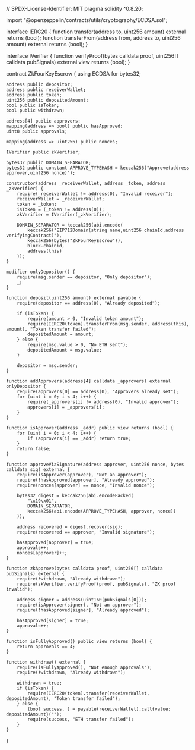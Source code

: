 // SPDX-License-Identifier: MIT
pragma solidity ^0.8.20;

import "@openzeppelin/contracts/utils/cryptography/ECDSA.sol";

interface IERC20 {
    function transfer(address to, uint256 amount) external returns (bool);
    function transferFrom(address from, address to, uint256 amount) external returns (bool);
}

interface IVerifier {
    function verifyProof(bytes calldata proof, uint256[] calldata pubSignals) external view returns (bool);
}

contract ZkFourKeyEscrow {
    using ECDSA for bytes32;

    address public depositor;
    address public receiverWallet;
    address public token;
    uint256 public depositedAmount;
    bool public isToken;
    bool public withdrawn;

    address[4] public approvers;
    mapping(address => bool) public hasApproved;
    uint8 public approvals;

    mapping(address => uint256) public nonces;

    IVerifier public zkVerifier;

    bytes32 public DOMAIN_SEPARATOR;
    bytes32 public constant APPROVE_TYPEHASH = keccak256("Approve(address approver,uint256 nonce)");

    constructor(address _receiverWallet, address _token, address _zkVerifier) {
        require(_receiverWallet != address(0), "Invalid receiver");
        receiverWallet = _receiverWallet;
        token = _token;
        isToken = (_token != address(0));
        zkVerifier = IVerifier(_zkVerifier);

        DOMAIN_SEPARATOR = keccak256(abi.encode(
            keccak256("EIP712Domain(string name,uint256 chainId,address verifyingContract)"),
            keccak256(bytes("ZkFourKeyEscrow")),
            block.chainid,
            address(this)
        ));
    }

    modifier onlyDepositor() {
        require(msg.sender == depositor, "Only depositor");
        _;
    }

    function deposit(uint256 amount) external payable {
        require(depositor == address(0), "Already deposited");

        if (isToken) {
            require(amount > 0, "Invalid token amount");
            require(IERC20(token).transferFrom(msg.sender, address(this), amount), "Token transfer failed");
            depositedAmount = amount;
        } else {
            require(msg.value > 0, "No ETH sent");
            depositedAmount = msg.value;
        }

        depositor = msg.sender;
    }

    function addApprovers(address[4] calldata _approvers) external onlyDepositor {
        require(approvers[0] == address(0), "Approvers already set");
        for (uint i = 0; i < 4; i++) {
            require(_approvers[i] != address(0), "Invalid approver");
            approvers[i] = _approvers[i];
        }
    }

    function isApprover(address _addr) public view returns (bool) {
        for (uint i = 0; i < 4; i++) {
            if (approvers[i] == _addr) return true;
        }
        return false;
    }

    function approveViaSignature(address approver, uint256 nonce, bytes calldata sig) external {
        require(isApprover(approver), "Not an approver");
        require(!hasApproved[approver], "Already approved");
        require(nonces[approver] == nonce, "Invalid nonce");

        bytes32 digest = keccak256(abi.encodePacked(
            "\x19\x01",
            DOMAIN_SEPARATOR,
            keccak256(abi.encode(APPROVE_TYPEHASH, approver, nonce))
        ));

        address recovered = digest.recover(sig);
        require(recovered == approver, "Invalid signature");

        hasApproved[approver] = true;
        approvals++;
        nonces[approver]++;
    }

    function zkApprove(bytes calldata proof, uint256[] calldata pubSignals) external {
        require(!withdrawn, "Already withdrawn");
        require(zkVerifier.verifyProof(proof, pubSignals), "ZK proof invalid");

        address signer = address(uint160(pubSignals[0]));
        require(isApprover(signer), "Not an approver");
        require(!hasApproved[signer], "Already approved");

        hasApproved[signer] = true;
        approvals++;
    }

    function isFullyApproved() public view returns (bool) {
        return approvals == 4;
    }

    function withdraw() external {
        require(isFullyApproved(), "Not enough approvals");
        require(!withdrawn, "Already withdrawn");

        withdrawn = true;
        if (isToken) {
            require(IERC20(token).transfer(receiverWallet, depositedAmount), "Token transfer failed");
        } else {
            (bool success, ) = payable(receiverWallet).call{value: depositedAmount}("");
            require(success, "ETH transfer failed");
        }
    }
}
